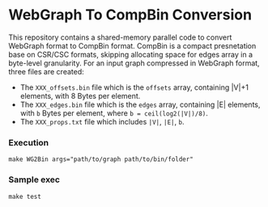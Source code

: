 # WebGraph To CompBin Conversion

This repository contains a shared-memory parallel code to convert WebGraph format to CompBin format. 
CompBin is a compact presnetation base on CSR/CSC formats, skipping allocating space for edges array in a byte-level granularity.
For an input graph compressed in WebGraph format, three files are created: 

- The `XXX_offsets.bin` file which is the `offsets` array, containing |V|+1 elements, with 8 Bytes per element.
- The `XXX_edges.bin` file which is the `edges` array, containing |E| elements, with `b` Bytes per element, where `b = ceil(log2(|V|)/8)`.
- The `XXX_props.txt` file which includes `|V|`, `|E|`, `b`.

### Execution
`make WG2Bin args="path/to/graph path/to/bin/folder"`

### Sample exec
`make test`
